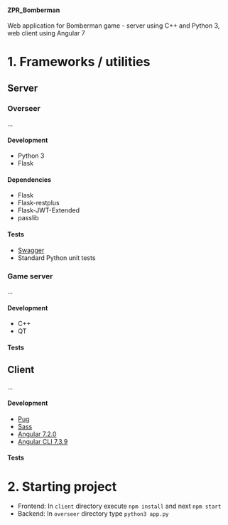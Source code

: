 #### ZPR_Bomberman
Web application for Bomberman game - server using C++ and Python 3, web client using Angular 7

# 1. Frameworks / utilities
## Server
### Overseer
...
#### Development
* Python 3
* Flask

#### Dependencies
* Flask
* Flask-restplus
* Flask-JWT-Extended
* passlib

#### Tests
* [Swagger](https://swagger.io/)
* Standard Python unit tests

### Game server
...
#### Development
* C++
* QT

#### Tests

## Client
...
#### Development
* [Pug](https://pugjs.org)  
* [Sass](https://sass-lang.com/)    
* [Angular 7.2.0](https://angular.io/)   
* [Angular CLI 7.3.9](https://cli.angular.io/)  

#### Tests

# 2. Starting project
- Frontend: In `client` directory execute `npm install` and next `npm start`
- Backend: In `overseer` directory type `python3 app.py`
